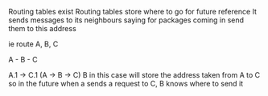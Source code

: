 Routing tables exist
Routing tables store where to go for future reference
It sends messages to its neighbours saying for packages coming in send them to this address 

ie route A, B, C

A - B - C

A.1 -> C.1
(A -> B -> C)
B in this case will store the address taken from A to C so in the future when a sends a request to C, B knows where to send it
